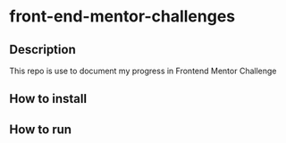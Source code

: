 ﻿# front-end-mentor-challenges

## Description

This repo is use to document my progress in Frontend Mentor Challenge

## How to install

## How to run
